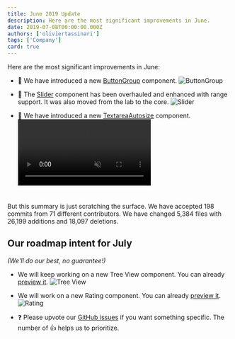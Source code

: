 ```yaml
---
title: June 2019 Update
description: Here are the most significant improvements in June.
date: 2019-07-08T00:00:00.000Z
authors: ['oliviertassinari']
tags: ['Company']
card: true
---
```


Here are the most significant improvements in June:

- 💄 We have introduced a new [ButtonGroup](/material-ui/react-button-group/) component.
  ![ButtonGroup](/static/blog/june-2019-update/button-group.png)

- 💄 The [Slider](/material-ui/react-slider/) component has been overhauled and enhanced with range support. It was also moved from the lab to the core.
  ![Slider](/static/blog/june-2019-update/slider.png)

- 💄 We have introduced a new [TextareaAutosize](/material-ui/react-textarea-autosize/) component.
  <video style="margin-bottom: 24px;" autoplay muted loop playsinline>
    <source src="/static/blog/june-2019-update/textarea-autosize.mp4" type="video/mp4" />
  </video>

But this summary is just scratching the surface. We have accepted 198 commits from 71 different contributors. We have changed 5,384 files with 26,199 additions and 18,097 deletions.

## Our roadmap intent for July

_(We'll do our best, no guarantee!)_

- We will keep working on a new Tree View component.
  You can already [preview it](https://deploy-preview-14827--material-ui.netlify.app/components/tree-view/).
  ![Tree View](/static/blog/may-2019-update/tree-view.png)

- We will work on a new Rating component.
  You can already [preview it](https://deploy-preview-16455--material-ui.netlify.app/components/rating/).
  ![Rating](/static/blog/june-2019-update/rating.png)

- ❓ Please upvote our [GitHub issues](https://github.com/mui/material-ui/issues) if you want something specific. The number of 👍 helps us to prioritize.
